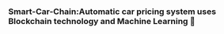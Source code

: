 ### Smart-Car-Chain:Automatic car pricing system uses Blockchain technology and Machine Learning 👋

